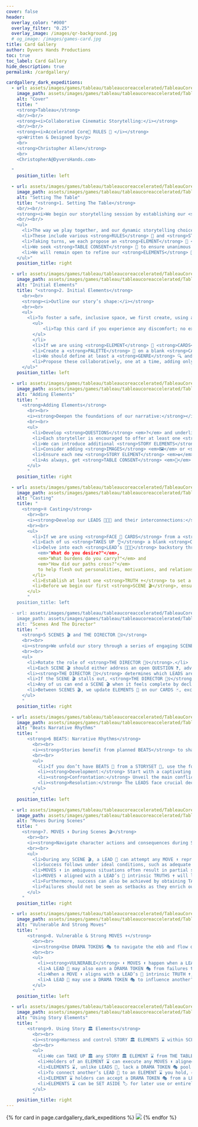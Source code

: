 ```yaml
---
cover: false
header:
  overlay_color: "#000"
  overlay_filter: "0.25"
  overlay_image: /images/qr-background.jpg
  # og_image: /images/games-card.jpg
title: Card Gallery
author: Dyvers Hands Productions
toc: true
toc_label: Card Gallery
hide_description: true
permalink: /cardgallery/

cardgallery_dark_expeditions:
  - url: assets/images/games/tableau/tableaucoreaccelerated/TableauCoreAccelerated_SmallCard_00_Cover.jpg
    image_path: assets/images/games/tableau/tableaucoreaccelerated/TableauCoreAccelerated_SmallCard_00_Cover.jpg
    alt: "Cover"
    title: "
    <strong>Tableau</strong>
    <br/><br/> 
    <strong><i>Collaborative Cinematic Storytelling:</i></strong> 
    <br/><br/>
    <strong><i>Accelerated Core💫 RULES 📑 </i></strong> 
    <p>Written & Designed by</p> 
    <br>
    <strong>Christopher Allen</strong>
    <br>
    <ChristopherA@DyversHands.com>
    
  "
    position_title: left

  - url: assets/images/games/tableau/tableaucoreaccelerated/TableauCoreAccelerated_SmallCard_01_SettingThe_Table.jpg
    image_path: assets/images/games/tableau/tableaucoreaccelerated/TableauCoreAccelerated_SmallCard_01_SettingThe_Table.jpg
    alt: "Setting The Table"
    title: "<strong>1. Setting The Table</strong>
    <br/><br/> 
    <strong><i>We begin our storytelling session by establishing our <strong>RULES</strong> 🧾 & STORY 📖 ELEMENTS 🧩 on THE TABLE</strong> 🛋️:<i></strong> 
    <br/><br/> 
    <ul> 
      <li>The way we play together, and our dynamic storytelling choices are represented by <strong>ELEMENTS</strong> 🧩 on <strong>THE TABLE</strong> 🛋️.</li>
      <li>These include various <strong>RULES</strong> 🧾 and <strong>STORY</strong> 📖 aspects written on <strong>ELEMENT</strong> 🧩 <strong>CARDS</strong> 📝 from a <strong>STORYSET</strong> 📚 or on blank <strong>CARDS</strong> 📝 that we create together.</li>
      <li>Taking turns, we each propose an <strong>ELEMENT</strong> 🧩 <strong>CARD</strong> 📝 or create our own <strong>ELEMENT</strong> 🧩 by writing it up on a blank <strong>CARD</strong> 📝.</li>
      <li>We seek <strong>TABLE CONSENT</strong> 🤝 to ensure unanimous agreement – or at the least, no objections – before placing any <strong>ELEMENT</strong> 🧩 on <strong>THE TABLE</strong> 🛋️.</li><li>Resolve any <strong>ELEMENT</strong> 🧩 conflicts with <strong>TABLE CONSENT</strong> 🤝.</li>
      <li>We will remain open to refine our <strong>ELEMENTS</strong> 🧩 as the story evolves, allowing updates or removal from <strong>THE TABLE</strong> 🛋️ with <strong>TABLE CONSENT</strong> 🤝.</li>
    </ul>"
    position_title: right

  - url: assets/images/games/tableau/tableaucoreaccelerated/TableauCoreAccelerated_SmallCard_02_InitialElements.jpg
    image_path: assets/images/games/tableau/tableaucoreaccelerated/TableauCoreAccelerated_SmallCard_02_InitialElements.jpg
    alt: "Initial Elements"
    title: "<strong>2. Initial Elements</strong>
      <br><br>
      <strong><i>Outline our story’s shape:</i></strong>
      <br><br>
      <ul>
        <li>To foster a safe, inclusive space, we first create, using a blank <strong>CARD</strong> 📝, our <strong>SAFETY</strong> 🔴 <strong>RULES</strong> 🧾, such as the simple but effective <i>X-Card</i>:
          <ul>
              <li>Tap this card if you experience any discomfort; no explanation is needed – the content is omitted.</li>
          </ul>
          </li>
          <li>If we are using <strong>ELEMENT</strong> 🧩 <strong>CARDS</strong> 📝 from a <strong>STORYSET</strong> 📚, we choose from them first. Read aloud their introductions and establish their <strong>TRUTHS</strong> ✝️.</li>
          <li>Create a <strong>PALETTE</strong> 🎨 on a blank <strong>CARD</strong> 📝 with a list of any narrative features we desire to explore in our story. On <strong>CONSTRAINTS</strong> 📑, we identify those narrative aspects we wish to avoid.</li>
          <li>We should define at least a <strong>GENRE</strong> 🔍 and one <strong>SETTING</strong> 🏙️, and consider adding a <strong>THEME</strong> 🎭 or <strong>TONE</strong> 🎶.</li>
          <li>Propose these collaboratively, one at a time, adding only with <strong>TABLE CONSENT</strong> 🤝.</li>
      </ul>"
    position_title: left

  - url: assets/images/games/tableau/tableaucoreaccelerated/TableauCoreAccelerated_SmallCard_03_AddingElements.jpg
    image_path: assets/images/games/tableau/tableaucoreaccelerated/TableauCoreAccelerated_SmallCard_03_AddingElements.jpg
    alt: "Adding Elements"
    title: "
      <strong>Adding Elements</strong>
        <br><br>
        <i><strong>Deepen the foundations of our narrative:</strong></i>
        <br><br>
        <ul>
          <li>Develop <strong>QUESTIONS</strong> <em>?</em> and underline <strong>TRUTHS</strong> <em>†</em> on blank <strong>CARDS</strong> as <strong>STORY ELEMENTS</strong> <em>✪</em>, each to spotlight a unique aspect of our fictional world or pose an inquiry to drive narrative exploration.</li>
          <li>Each storyteller is encouraged to offer at least one <strong>TRUTH</strong> <em>†</em> and pose one open-ended <strong>QUESTION</strong> <em>?</em> to explore this session.</li>
          <li>We can introduce additional <strong>STORY ELEMENTS</strong> <em>✪</em> by documenting them on blank <strong>CARDS</strong> <em>📝</em>.</li>
          <li>Consider adding <strong>IMAGES</strong> <em>🖼</em> or <strong>KEYS</strong> <em>✦</em> as <strong>STORY ELEMENTS</strong> <em>✪</em> to suggest possible futures or challenges to aspire to, using cinematic visuals and ambiguous phrases.</li>
          <li>Ensure each new <strong>STORY ELEMENT</strong> <em>✪</em> interconnects with existing ones.</li>
          <li>As always, get <strong>TABLE CONSENT</strong> <em>🤝</em> before adding any new <strong>ELEMENTS</strong> <em>✪</em> to <strong>THE TABLE</strong> <em>🗄</em>.</li>
        </ul>
        "
    position_title: right

  - url: assets/images/games/tableau/tableaucoreaccelerated/TableauCoreAccelerated_SmallCard_04_Casting.jpg
    image_path: assets/images/games/tableau/tableaucoreaccelerated/TableauCoreAccelerated_SmallCard_04_Casting.jpg
    alt: "Casting"
    title: "
      <strong>④ Casting</strong>
        <br><br>
        <i><strong>Develop our LEADS 🧑‍🤝‍🧑 and their interconnections:</strong></i>
        <br><br>
        <ul>
          <li>If we are using <strong>FACE 👤 CARDS</strong> from a <strong>STORYSET 🗃️</strong> choose from them first and establish their <strong>TRUTHS ✝️</strong>.</li>
          <li>Each of us <strong>TAKES UP 👌</strong> a blank <strong>CARD 📇</strong> to draft a preliminary concept for our <strong>LEAD 🧑‍🤝‍🧑</strong>.</li>
          <li>Delve into each <strong>LEAD’s 🧑‍🤝‍🧑</strong> backstory through <strong>LEADING QUESTIONS 🧑‍🏫</strong> such as 
            <em>"What do you desire?"</em>, 
            <em>"What burdens do you carry?"</em> and 
            <em>"How did our paths cross?"</em> 
            to help flesh out personalities, motivations, and relationships.
          </li>
          <li>Establish at least one <strong>TRUTH ✝️</strong> to set a foundation for each <strong>LEAD’s 🧑‍🤝‍🧑</strong> persona and at least one open <strong>QUESTION ❓</strong> for each of us to explore during our story.</li>
          <li>Before we begin our first <strong>SCENE 🎬</strong>, ensure that all details about our <strong>LEADS 🧑‍🤝‍🧑</strong> and their connections to each other and <strong>STORY 📖 ELEMENTS 🌐</strong> have <strong>TABLE CONSENT 🤝</strong>.</li>
        </ul>
        "
    position_title: left

  - url: assets/images/games/tableau/tableaucoreaccelerated/TableauCoreAccelerated_SmallCard_05_ScenesAndThe Director.jpg
    image_path: assets/images/games/tableau/tableaucoreaccelerated/TableauCoreAccelerated_SmallCard_05_ScenesAndThe Director.jpg
    alt: "Scenes And The Director"
    title: "
      <strong>5 SCENES 🎬 and THE DIRECTOR 🕵️‍♀️</strong>
      <br><br>
      <i><strong>We unfold our story through a series of engaging SCENES 🎬:</strong></i>
      <br><br>
      <ul>
        <li>Rotate the role of <strong>THE DIRECTOR 🕵️‍♀️</strong>.</li>
        <li>Each SCENE 🎬 should either address an open QUESTION ❓, advance us towards a satisfying conclusion by resolving a BEAT 🍵, or highlight a LEAD’s 🏋️ VULNERABILITY 😣 or STRENGTH 💪.</li>
        <li><strong>THE DIRECTOR 🕵️‍♀️</strong> determines which LEADS are involved in the next SCENE 🎬 and may SPOTLIGHT 🔦 a specific LEAD 🍵. They set the stage with vivid descriptions then initiate the SCENE 🎬 by declaring “<strong>Action!</strong>”.</li>
        <li>If the SCENE 🎬 stalls out, <strong>THE DIRECTOR 🕵️‍♀️</strong> should add pressure to keep the story moving and the stakes high.</li>
        <li>Any of us can end a SCENE 🎬 when it feels complete by declaring “<strong>Scene!</strong>” or “<strong>Cut!</strong>”.</li>
        <li>Between SCENES 🎬, we update ELEMENTS 🔮 on our CARDS 🃏, exchange insights, and brainstorm ideas for the next SCENE 🎬 or BEAT 🍵.</li>
      </ul>
      "
    position_title: right

  - url: assets/images/games/tableau/tableaucoreaccelerated/TableauCoreAccelerated_SmallCard_06_BeatsNarrativeRhythms.jpg
    image_path: assets/images/games/tableau/tableaucoreaccelerated/TableauCoreAccelerated_SmallCard_06_BeatsNarrativeRhythms.jpg
    alt: "Beats Narrative Rhythms"
    title: "
        <strong>6 BEATS: Narrative Rhythms</strong>
          <br><br>
          <i><strong>Stories benefit from planned BEATS</strong> to shape character arcs and progress the narrative towards a satisfying conclusion.</i>
          <br><br>
          <ul>
            <li>If you don’t have BEATS 🍵 from a STORYSET 🍵, use the following to navigate our LEADS 🍵 through the classic literary ebb & flow:</li>
            <li><strong>Development:</strong> Start with a captivating HOOK 🍵, introduce the world and its challenges with STASIS & STAKES 🍵, followed by a CATALYST 🍵 to launch the LEADS into action, culminating in RISING ACTION 🍵.</li>
            <li><strong>Confrontation:</strong> Unveil the main conflict at a TURNING POINT 🍵, push LEADS towards decisive actions at the point of NO RETURN 🍵, potentially SPIRAL 🍵 into chaos or a momentary FALSE VICTORY 🍵.</li>
            <li><strong>Resolution:</strong> The LEADS face crucial decisions that heighten tension at the CROSSROADS 🍵 which lead to a CLIMAX 🍵 and resolve in a DENOUEMENT 🍵 to tie together the narrative threads and satisfyingly conclude our tale.</li>
          </ul>
          "
    position_title: left

  - url: assets/images/games/tableau/tableaucoreaccelerated/TableauCoreAccelerated_SmallCard_07_MovesDuringScenes.jpg
    image_path: assets/images/games/tableau/tableaucoreaccelerated/TableauCoreAccelerated_SmallCard_07_MovesDuringScenes.jpg
    alt: "Moves During Scenes"
    title: "
      <strong>7. MOVES ⬆ During Scenes 🎬</strong>
        <br><br>
        <i><strong>Navigate character actions and consequences during SCENES 🎬:</strong></i>
        <br><br>
        <ul>
          <li>During any SCENE 🎬, a LEAD 🧍 can attempt any MOVE ⬆ representing their character’s action.</li>
          <li>Success follows under ideal conditions, such as adequate skill, ample time & resources, and the absence of pressure or coercion.</li>
          <li>MOVES ⬆ in ambiguous situations often result in partial success, bringing a trade-off or future complication such as a new TRUTH ✝ to add to the dramatic tension.</li>
          <li>MOVES ⬆ aligned with a LEAD’s 🧍 intrinsic TRUTHS ✝ will likely succeed, even in less-than-ideal conditions.</li>
          <li>Furthermore, success can also be achieved by obtaining TABLE CONSENT 📝 or by using a DRAMA TOKEN 🎭.</li>
          <li>Failures should not be seen as setbacks as they enrich our story, escalate dramatic tension, forge connections between characters or STORY 🏛 ELEMENTS ⌛, and showcase the inherent humanity of our LEADS 🧍.</li>
        </ul>
      "
    position_title: right

  - url: assets/images/games/tableau/tableaucoreaccelerated/TableauCoreAccelerated_SmallCard_08_VulnerableAndStrongMoves.jpg
    image_path: assets/images/games/tableau/tableaucoreaccelerated/TableauCoreAccelerated_SmallCard_08_VulnerableAndStrongMoves.jpg
    alt: "Vulnerable And Strong Moves"
    title: "
        <strong>8. Vulnerable & Strong MOVES ⬆</strong>
          <br><br>
          <i><strong>Use DRAMA TOKENS 🎭 to navigate the ebb and flow of dramatic tension.</strong></i>
          <br><br>
          <ul>
            <li><strong>VULNERABLE</strong> ⬇ MOVES ⬆ happen when a LEAD 🧍, based on an intrinsic TRUTH ✝, takes a personal risk that may lead to failure or expose a weakness. These moments, essential for character development, earn a DRAMA TOKEN 🎭 from the pool.</li>
            <li>A LEAD 🧍 may also earn a DRAMA TOKEN 🎭 from failures that are instructive or if a STORY 🏛 ELEMENT ⌛ complicates their SCENE 🎬 resulting in a failure.</li>
            <li>When a MOVE ⬆ aligns with a LEAD’s 🧍 intrinsic TRUTH ✝, a DRAMA TOKEN 🎭 can transform it into a <strong>STRONG</strong> ⬆ MOVE ⬆, enabling success despite adverse conditions or a result that is extraordinary.</li>
            <li>A LEAD 🧍 may use a DRAMA TOKEN 🎭 to influence another’s LEAD 🧍 as a <strong>TEMPTING</strong> 🎁 MOVE ⬆ to deepen a bond or to drive actions aligned with their TRUTHS ✝.</li>
          </ul>
          "
    position_title: left

  - url: assets/images/games/tableau/tableaucoreaccelerated/TableauCoreAccelerated_SmallCard_09_UsingStoryElements.jpg
    image_path: assets/images/games/tableau/tableaucoreaccelerated/TableauCoreAccelerated_SmallCard_09_UsingStoryElements.jpg
    alt: "Using Story Elements"
    title: "
        <strong>9. Using Story 🏛 Elements</strong>
          <br><br>
          <i><strong>Harness and control STORY 🏛 ELEMENTS ⌛ within SCENES 🎬:</strong></i>
          <br><br>
          <ul>
            <li>We can TAKE UP 🏛 any STORY 🏛 ELEMENT ⌛ from THE TABLE 🗂, thus gain control to shape its narrative aspects.</li>
            <li>Holders of an ELEMENT ⌛ can execute any MOVES ⬆ aligned with its nature, subject to TABLE CONSENT 📝.</li>
            <li>ELEMENTS ⌛, unlike LEADS 🧍, lack a DRAMA TOKEN 🎭 pool; any tokens used are drawn from or returned to the general pool.</li>
            <li>To connect another’s LEAD 🧍 to an ELEMENT ⌛ you hold, offer a DRAMA TOKEN 🎭 with a <strong>TEMPTING</strong> 🎁 MOVE ⬆, or challenge them with a <strong>HARSH</strong> 🎯 MOVE ⬆.</li>
            <li>ELEMENT ⌛ holders can accept a DRAMA TOKEN 🎭 from a LEAD 🧍 as a <strong>SOFT</strong> 💡 MOVE ⬆, to provide benefits, reduce risks, or mitigate harm by the ELEMENT ⌛.</li>
            <li>ELEMENTS ⌛ can be SET ASIDE 🏷 for later use or entirely removed from THE TABLE 🗂 with TABLE CONSENT 📝.</li>
          </ul>
          "
    position_title: right
---
```



<style>
  {% include cardgallery.css %}
</style>

<div class="grid">
  {% for card in page.cardgallery_dark_expeditions %}
    <img src="/{{card.image_path}}" data-description="{{card.title | markdownify}}" data-side="{{card.position_title}}">
  {% endfor %}
</div> 

<script>
    {% include cardgallery.js %}
</script>